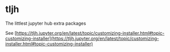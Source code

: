 # tljh
The littlest jupyter hub extra packages

See [https://tljh.jupyter.org/en/latest/topic/customizing-installer.html#topic-customizing-installer](https://tljh.jupyter.org/en/latest/topic/customizing-installer.html#topic-customizing-installer)
